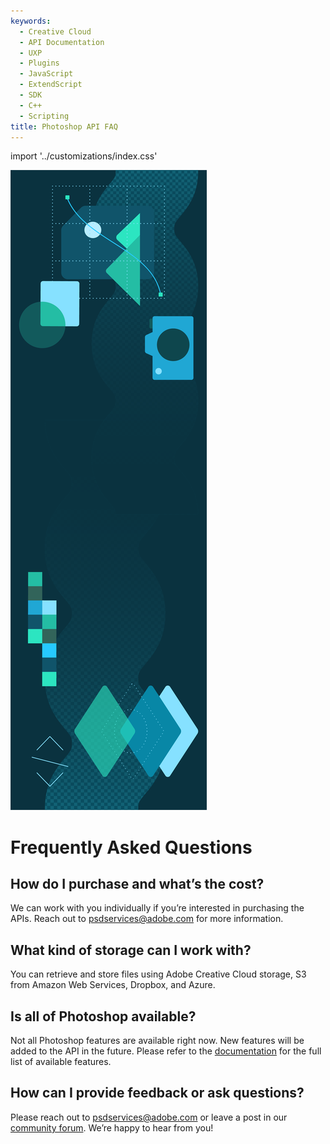 ```yaml
---
keywords:
  - Creative Cloud
  - API Documentation
  - UXP
  - Plugins
  - JavaScript
  - ExtendScript
  - SDK
  - C++
  - Scripting
title: Photoshop API FAQ 
---
```


import '../customizations/index.css'

<Hero className="custom-height" slots="image, heading" variant="fullwidth" background="rgb(12, 50, 63)" />

![](images/Adobe_io_illustration_banner_3x.png)

# Frequently Asked Questions


<TitleBlock className="custom-text-alignment" slots="heading, text" />

## How do I purchase and what’s the cost?

We can work with you individually if you’re interested in purchasing the APIs. Reach out to [psdservices@adobe.com](mailto:psdservices@adobe.com) for more information.


<TitleBlock className="custom-text-alignment" slots="heading, text" />

## What kind of storage can I work with?

You can retrieve and store files using Adobe Creative Cloud storage, S3 from Amazon Web Services, Dropbox, and Azure.


<TitleBlock className="custom-text-alignment" slots="heading, text" />

## Is all of Photoshop available?

Not all Photoshop features are available right now. New features will be added to the API in the future. Please refer to the [documentation](https://developer.adobe.com/photoshop/photoshop-api-docs) for the full list of available features.


<TitleBlock className="custom-text-alignment" slots="heading, text" />

## How can I provide feedback or ask questions?

Please reach out to [psdservices@adobe.com](mailto:psdservices@adobe.com) or leave a post in our [community forum](https://community.adobe.com/t5/photoshop-developers/ct-p/ct-photoshop-developers?page=1&sort=latest_replies&lang=all&tabid=all).
We’re happy to hear from you!


<br/>
<br/>
<br/>